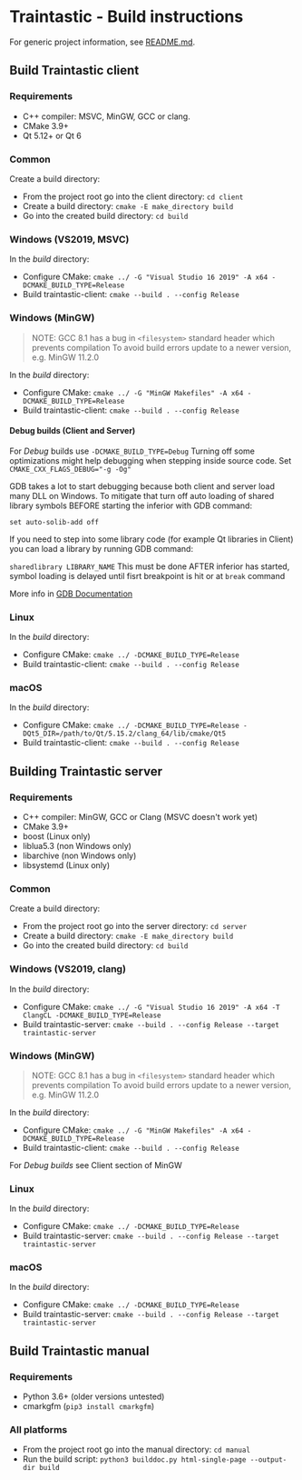 # Traintastic - Build instructions

For generic project information, see [README.md](README.md).

## Build Traintastic client

### Requirements

- C++ compiler: MSVC, MinGW, GCC or clang.
- CMake 3.9+
- Qt 5.12+ or Qt 6

### Common

Create a build directory:
- From the project root go into the client directory: `cd client`
- Create a build directory: `cmake -E make_directory build`
- Go into the created build directory: `cd build`

### Windows (VS2019, MSVC)

In the *build* directory:
- Configure CMake: `cmake ../ -G "Visual Studio 16 2019" -A x64 -DCMAKE_BUILD_TYPE=Release`
- Build traintastic-client: `cmake --build . --config Release`

### Windows (MinGW)

> NOTE: GCC 8.1 has a bug in `<filesystem>` standard header which prevents compilation
To avoid build errors update to a newer version, e.g. MinGW 11.2.0

In the *build* directory:
- Configure CMake: `cmake ../ -G "MinGW Makefiles" -A x64 -DCMAKE_BUILD_TYPE=Release`
- Build traintastic-client: `cmake --build . --config Release`

#### Debug builds (Client and Server)

For *Debug* builds use `-DCMAKE_BUILD_TYPE=Debug`
Turning off some optimizations might help debugging when stepping inside source code. Set `CMAKE_CXX_FLAGS_DEBUG="-g -Og"`

GDB takes a lot to start debugging because both client and server load many DLL on Windows.
To mitigate that turn off auto loading of shared library symbols BEFORE starting the inferior with GDB command:

`set auto-solib-add off`

If you need to step into some library code (for example Qt libraries in Client) you can load a library by running GDB command:

`sharedlibrary LIBRARY_NAME`
This must be done AFTER inferior has started, symbol loading is delayed until fisrt breakpoint is hit or at `break` command

More info in [GDB Documentation](https://sourceware.org/gdb/onlinedocs/gdb/Files.html)

### Linux

In the *build* directory:
- Configure CMake: `cmake ../ -DCMAKE_BUILD_TYPE=Release`
- Build traintastic-client: `cmake --build . --config Release`

### macOS

In the *build* directory:
- Configure CMake: `cmake ../ -DCMAKE_BUILD_TYPE=Release -DQt5_DIR=/path/to/Qt/5.15.2/clang_64/lib/cmake/Qt5`
- Build traintastic-client: `cmake --build . --config Release`


## Building Traintastic server

### Requirements

- C++ compiler: MinGW, GCC or Clang (MSVC doesn't work yet)
- CMake 3.9+
- boost (Linux only)
- liblua5.3 (non Windows only)
- libarchive (non Windows only)
- libsystemd (Linux only)

### Common

Create a build directory:
- From the project root go into the server directory: `cd server`
- Create a build directory: `cmake -E make_directory build`
- Go into the created build directory: `cd build`

### Windows (VS2019, clang)

In the *build* directory:
- Configure CMake: `cmake ../ -G "Visual Studio 16 2019" -A x64 -T ClangCL -DCMAKE_BUILD_TYPE=Release`
- Build traintastic-server: `cmake --build . --config Release --target traintastic-server`

### Windows (MinGW)

> NOTE: GCC 8.1 has a bug in `<filesystem>` standard header which prevents compilation
To avoid build errors update to a newer version, e.g. MinGW 11.2.0

In the *build* directory:
- Configure CMake: `cmake ../ -G "MinGW Makefiles" -A x64 -DCMAKE_BUILD_TYPE=Release`
- Build traintastic-client: `cmake --build . --config Release`

For *Debug builds* see Client section of MinGW

### Linux

In the *build* directory:
- Configure CMake: `cmake ../ -DCMAKE_BUILD_TYPE=Release`
- Build traintastic-server: `cmake --build . --config Release --target traintastic-server`

### macOS

In the *build* directory:
- Configure CMake: `cmake ../ -DCMAKE_BUILD_TYPE=Release`
- Build traintastic-server: `cmake --build . --config Release --target traintastic-server`


## Build Traintastic manual

### Requirements

- Python 3.6+ (older versions untested)
- cmarkgfm (`pip3 install cmarkgfm`)

### All platforms

- From the project root go into the manual directory: `cd manual`
- Run the build script: `python3 builddoc.py html-single-page --output-dir build`
